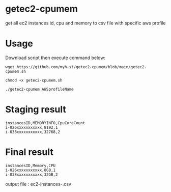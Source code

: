 # getec2-cpumem
get all ec2 instances id, cpu and memory to csv file with specific aws profile

# Usage

Download script then execute command below:

    wget https://github.com/myh-st/getec2-cpumem/blob/main/getec2-cpumem.sh
    
    chmod +x getec2-cpumem.sh
    
    ./getec2-cpumem AWSprofileName

# Staging result
    instancesID,MEMORYINFO,CpuCoreCount
    i-026xxxxxxxxxxx,8192,1
    i-038xxxxxxxxxxx,32768,2

# Final result
    instancesID,Memory,CPU
    i-026xxxxxxxxxxx,8GB,1
    i-038xxxxxxxxxxx,32GB,2

  output file :  ec2-instances-<AWSprofileName>.csv
